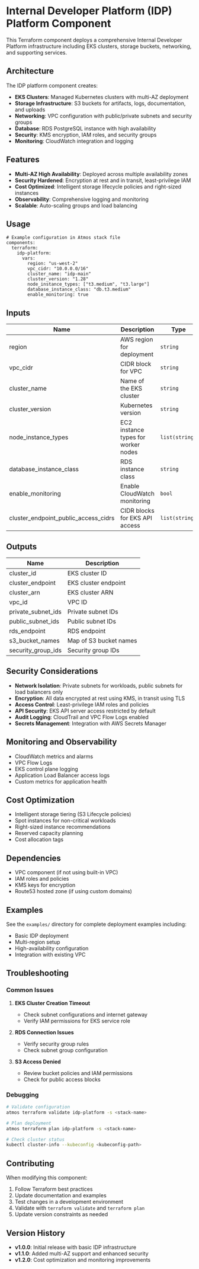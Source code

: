 # Internal Developer Platform (IDP) Platform Component

This Terraform component deploys a comprehensive Internal Developer Platform infrastructure including EKS clusters, storage buckets, networking, and supporting services.

## Architecture

The IDP platform component creates:
- **EKS Clusters**: Managed Kubernetes clusters with multi-AZ deployment
- **Storage Infrastructure**: S3 buckets for artifacts, logs, documentation, and uploads
- **Networking**: VPC configuration with public/private subnets and security groups
- **Database**: RDS PostgreSQL instance with high availability
- **Security**: KMS encryption, IAM roles, and security groups
- **Monitoring**: CloudWatch integration and logging

## Features

- **Multi-AZ High Availability**: Deployed across multiple availability zones
- **Security Hardened**: Encryption at rest and in transit, least-privilege IAM
- **Cost Optimized**: Intelligent storage lifecycle policies and right-sized instances
- **Observability**: Comprehensive logging and monitoring
- **Scalable**: Auto-scaling groups and load balancing

## Usage

```hcl
# Example configuration in Atmos stack file
components:
  terraform:
    idp-platform:
      vars:
        region: "us-west-2"
        vpc_cidr: "10.0.0.0/16"
        cluster_name: "idp-main"
        cluster_version: "1.28"
        node_instance_types: ["t3.medium", "t3.large"]
        database_instance_class: "db.t3.medium"
        enable_monitoring: true
```

## Inputs

| Name | Description | Type | Default | Required |
|------|-------------|------|---------|----------|
| region | AWS region for deployment | `string` | `"us-west-2"` | no |
| vpc_cidr | CIDR block for VPC | `string` | `"10.0.0.0/16"` | no |
| cluster_name | Name of the EKS cluster | `string` | n/a | yes |
| cluster_version | Kubernetes version | `string` | `"1.28"` | no |
| node_instance_types | EC2 instance types for worker nodes | `list(string)` | `["t3.medium"]` | no |
| database_instance_class | RDS instance class | `string` | `"db.t3.medium"` | no |
| enable_monitoring | Enable CloudWatch monitoring | `bool` | `true` | no |
| cluster_endpoint_public_access_cidrs | CIDR blocks for EKS API access | `list(string)` | `[]` | no |

## Outputs

| Name | Description |
|------|-------------|
| cluster_id | EKS cluster ID |
| cluster_endpoint | EKS cluster endpoint |
| cluster_arn | EKS cluster ARN |
| vpc_id | VPC ID |
| private_subnet_ids | Private subnet IDs |
| public_subnet_ids | Public subnet IDs |
| rds_endpoint | RDS endpoint |
| s3_bucket_names | Map of S3 bucket names |
| security_group_ids | Security group IDs |

## Security Considerations

- **Network Isolation**: Private subnets for workloads, public subnets for load balancers only
- **Encryption**: All data encrypted at rest using KMS, in transit using TLS
- **Access Control**: Least-privilege IAM roles and policies
- **API Security**: EKS API server access restricted by default
- **Audit Logging**: CloudTrail and VPC Flow Logs enabled
- **Secrets Management**: Integration with AWS Secrets Manager

## Monitoring and Observability

- CloudWatch metrics and alarms
- VPC Flow Logs
- EKS control plane logging
- Application Load Balancer access logs
- Custom metrics for application health

## Cost Optimization

- Intelligent storage tiering (S3 Lifecycle policies)
- Spot instances for non-critical workloads
- Right-sized instance recommendations
- Reserved capacity planning
- Cost allocation tags

## Dependencies

- VPC component (if not using built-in VPC)
- IAM roles and policies
- KMS keys for encryption
- Route53 hosted zone (if using custom domains)

## Examples

See the `examples/` directory for complete deployment examples including:
- Basic IDP deployment
- Multi-region setup
- High-availability configuration
- Integration with existing VPC

## Troubleshooting

### Common Issues

1. **EKS Cluster Creation Timeout**
   - Check subnet configurations and internet gateway
   - Verify IAM permissions for EKS service role

2. **RDS Connection Issues**
   - Verify security group rules
   - Check subnet group configuration

3. **S3 Access Denied**
   - Review bucket policies and IAM permissions
   - Check for public access blocks

### Debugging

```bash
# Validate configuration
atmos terraform validate idp-platform -s <stack-name>

# Plan deployment
atmos terraform plan idp-platform -s <stack-name>

# Check cluster status
kubectl cluster-info --kubeconfig <kubeconfig-path>
```

## Contributing

When modifying this component:

1. Follow Terraform best practices
2. Update documentation and examples
3. Test changes in a development environment
4. Validate with `terraform validate` and `terraform plan`
5. Update version constraints as needed

## Version History

- **v1.0.0**: Initial release with basic IDP infrastructure
- **v1.1.0**: Added multi-AZ support and enhanced security
- **v1.2.0**: Cost optimization and monitoring improvements